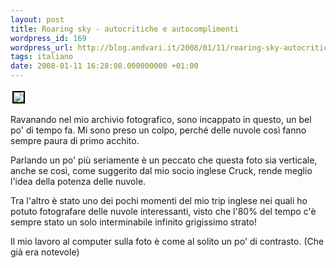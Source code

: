 ```yaml
---
layout: post
title: Roaring sky - autocritiche e autocomplimenti
wordpress_id: 169
wordpress_url: http://blog.andvari.it/2008/01/11/roaring-sky-autocritiche-e-autocomplimenti/
tags: italiano
date: 2008-01-11 16:28:08.000000000 +01:00
---
```

<style type="text/css"> .flickr-photo { border: solid 2px #000000; } .flickr-yourcomment { } .flickr-frame { text-align: left; padding: 3px; } .flickr-caption { font-size: 0.8em; margin-top: 0px; } </style>
<p class="flickr-frame"> 	<a href="http://www.flickr.com/photos/helios89/2185584736/" title="photo sharing"><img src="http://farm3.static.flickr.com/2367/2185584736_e0ce4fbb8c.jpg" class="flickr-photo" /></a>
<span class="flickr-caption"><a href="http://www.flickr.com/photos/helios89/2185584736/">
</a></span>
<p class="flickr-yourcomment"> 	Ravanando nel mio archivio fotografico, sono incappato in questo, un bel po' di tempo fa. Mi sono preso un colpo, perché delle nuvole così fanno sempre paura di primo acchito.</p>
Parlando un po' più seriamente è un peccato che questa foto sia verticale, anche se così, come suggerito dal mio socio inglese Cruck, rende meglio l'idea della potenza delle nuvole.

Tra l'altro è stato uno dei pochi momenti del mio trip inglese nei quali ho potuto fotografare delle nuvole interessanti, visto che l'80% del tempo c'è sempre stato un solo interminabile infinito grigissimo strato!

Il mio lavoro al computer sulla foto è come al solito un po' di contrasto. (Che già era notevole)
